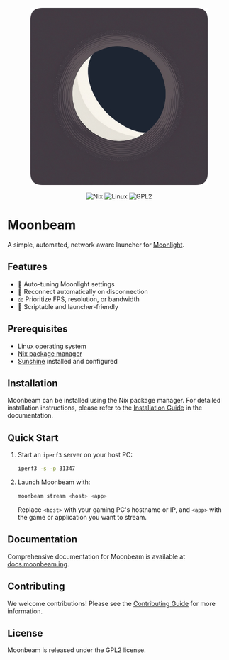 <p align="center">
  <img src="./moonbeam-logo.png" alt="Moonbeam Logo" width="400">
</p>

<p align="center">
    <img alt="Nix" src="https://img.shields.io/badge/Nix-5277C3?style=for-the-badge&logo=nixos&logoColor=white" style="max-width: 100%;">
    <img alt="Linux" src="https://img.shields.io/badge/Linux-FCC624?style=for-the-badge&amp;logo=linux&amp;logoColor=black" style="max-width: 100%;">
    <img alt="GPL2" src="https://img.shields.io/badge/license-GPL2-blue.svg?style=for-the-badge" style="max-width: 100%;">
</p>

# Moonbeam

A simple, automated, network aware launcher for  [Moonlight](https://moonlight-stream.org).

## Features

- 🤖 Auto-tuning Moonlight settings
- 🔌 Reconnect automatically on disconnection
- ⚖️ Prioritize FPS, resolution, or bandwidth
- 🧩 Scriptable and launcher-friendly


## Prerequisites

- Linux operating system
- [Nix package manager](https://nixos.org/download.html)
- [Sunshine](https://github.com/LizardByte/Sunshine) installed and configured

## Installation

Moonbeam can be installed using the Nix package manager. For detailed installation instructions, please refer to the [Installation Guide](https://moonbeam.ing/getting-started/installation-guide/) in the documentation.

## Quick Start

1. Start an `iperf3` server on your host PC:

   ```bash
   iperf3 -s -p 31347
   ```

2. Launch Moonbeam with:

   ```bash
   moonbeam stream <host> <app>
   ```

   Replace `<host>` with your gaming PC's hostname or IP, and `<app>` with the game or application you want to stream.

## Documentation

Comprehensive documentation for Moonbeam is available at [docs.moonbeam.ing](https://moonbeam.ing/).

## Contributing

We welcome contributions! Please see the [Contributing Guide](https://moonbeam.ing/support/contributing/) for more information.

## License

Moonbeam is released under the GPL2 license.
